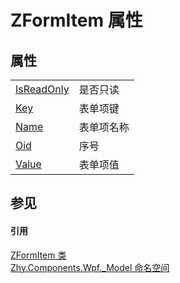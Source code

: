 # ZFormItem 属性




## 属性
<table>
<tr>
<td><a href="P_Zhy_Components_Wpf__Model_ZFormItem_IsReadOnly.md">IsReadOnly</a></td>
<td>是否只读</td></tr>
<tr>
<td><a href="P_Zhy_Components_Wpf__Model_ZFormItem_Key.md">Key</a></td>
<td>表单项键</td></tr>
<tr>
<td><a href="P_Zhy_Components_Wpf__Model_ZFormItem_Name.md">Name</a></td>
<td>表单项名称</td></tr>
<tr>
<td><a href="P_Zhy_Components_Wpf__Model_ZFormItem_Oid.md">Oid</a></td>
<td>序号</td></tr>
<tr>
<td><a href="P_Zhy_Components_Wpf__Model_ZFormItem_Value.md">Value</a></td>
<td>表单项值</td></tr>
</table>

## 参见


#### 引用
<a href="T_Zhy_Components_Wpf__Model_ZFormItem.md">ZFormItem 类</a>  
<a href="N_Zhy_Components_Wpf__Model.md">Zhy.Components.Wpf._Model 命名空间</a>  
